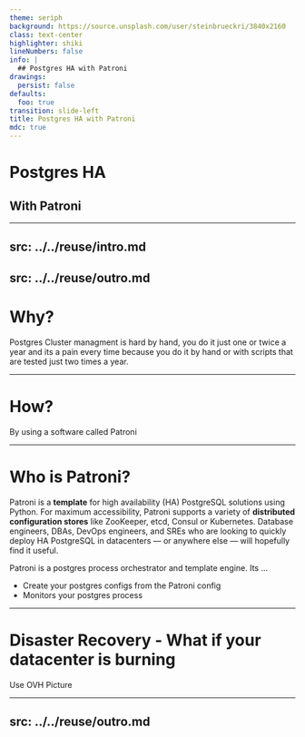 ```yaml
---
theme: seriph
background: https://source.unsplash.com/user/steinbrueckri/3840x2160
class: text-center
highlighter: shiki
lineNumbers: false
info: |
  ## Postgres HA with Patroni
drawings:
  persist: false
defaults:
  foo: true
transition: slide-left
title: Postgres HA with Patroni
mdc: true
---
```


# Postgres HA

## With Patroni

---

## src: ../../reuse/intro.md

## src: ../../reuse/outro.md

# Why?

Postgres Cluster managment is hard by hand, you do it just one or twice a year and its a pain every time because you do it by hand or with scripts that are tested just two times a year.

---

# How?

By using a software called Patroni

---

# Who is Patroni?

Patroni is a **template** for high availability (HA) PostgreSQL solutions using Python. For maximum accessibility, Patroni supports a variety of **distributed configuration stores** like ZooKeeper, etcd, Consul or Kubernetes. Database engineers, DBAs, DevOps engineers, and SREs who are looking to quickly deploy HA PostgreSQL in datacenters — or anywhere else — will hopefully find it useful.

Patroni is a postgres process orchestrator and template engine. Its ...

- Create your postgres configs from the Patroni config
- Monitors your postgres process

---

# Disaster Recovery - What if your datacenter is burning

Use OVH Picture

---

## src: ../../reuse/outro.md
